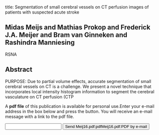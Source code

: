 title: Segmentation of small cerebral vessels on CT perfusion images of patients with suspected acute stroke

## Midas Meijs and Mathias Prokop and Frederick J.A. Meijer and Bram van Ginneken and Rashindra Manniesing
RSNA


## Abstract
PURPOSE: Due to partial volume effects, accurate segmentation of small cerebral vessels on CT is a challenge. We present a novel technique that incorporates local intensity histogram information to segment the cerebral vasculature on CT perfusion (CTP

A <b>pdf file</b> of this publication is available for personal use.Enter your e-mail address in the box below and press the button. You will receive an e-mail message with a link to the pdf file.
<form action="sender.php">  <input type="text" name="email">  <input type="submit" value="Send Meij16.pdf:pdfMeij16.pdf:PDF by e-mail"></form>